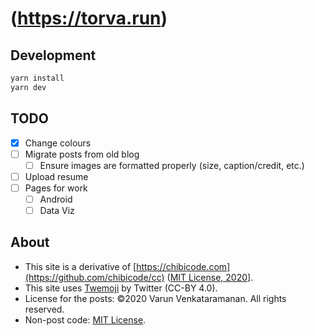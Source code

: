 # (https://torva.run)

## Development

```bash
yarn install
yarn dev
```

## TODO

- [X] Change colours
- [ ] Migrate posts from old blog
  - [ ] Ensure images are formatted properly (size, caption/credit, etc.)
- [ ] Upload resume
- [ ] Pages for work
  - [ ] Android
  - [ ] Data Viz

## About

- This site is a derivative of [https://chibicode.com](https://github.com/chibicode/cc) ([MIT License, 2020](https://github.com/chibicode/cc/blob/master/license-code.md)].
- This site uses [Twemoji](https://github.com/twitter/twemoji) by Twitter (CC-BY 4.0).
- License for the posts: ©2020 Varun Venkataramanan. All rights reserved.
- Non-post code: [MIT License](license-code.md).
